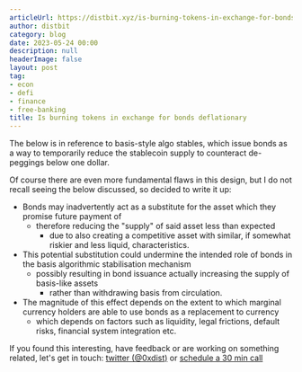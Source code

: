 ```yaml
---
articleUrl: https://distbit.xyz/is-burning-tokens-in-exchange-for-bonds-actually-deflationary
author: distbit
category: blog
date: 2023-05-24 00:00
description: null
headerImage: false
layout: post
tag:
- econ
- defi
- finance
- free-banking
title: Is burning tokens in exchange for bonds deflationary
---
```






The below is in reference to basis-style algo stables, which issue bonds as a way to temporarily reduce the stablecoin supply to counteract de-peggings below one dollar.

Of course there are even more fundamental flaws in this design, but I do not recall seeing the below discussed, so decided to write it up:

- Bonds may inadvertently act as a substitute for the asset which they promise future payment of
	- therefore reducing the "supply" of said asset less than expected
		- due to also creating a competitive asset with similar, if somewhat riskier and less liquid, characteristics.
- This potential substitution could undermine the intended role of bonds in the basis algorithmic stabilisation mechanism
	- possibly resulting in bond issuance actually increasing the supply of basis-like assets
		- rather than withdrawing basis from circulation.
- The magnitude of this effect depends on the extent to which marginal currency holders are able to use bonds as a replacement to currency
	- which depends on factors such as liquidity, legal frictions, default risks, financial system integration etc.



If you found this interesting, have feedback or are working on something related, let's get in touch: [twitter (@0xdist)](https://twitter.com/0xdist) or [schedule a 30 min call](https://cal.com/distbit/30min)